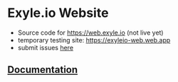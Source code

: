 # Exyle.io Website

- Source code for https://web.exyle.io (not live yet)
- temporary testing site: https://exyleio-web.web.app
- submit issues [here](https://github.com/exyleio/exyleio/issues)

## [Documentation](https://github.com/exyleio/exyleio/tree/master/docs/projects/exyleio-web)
